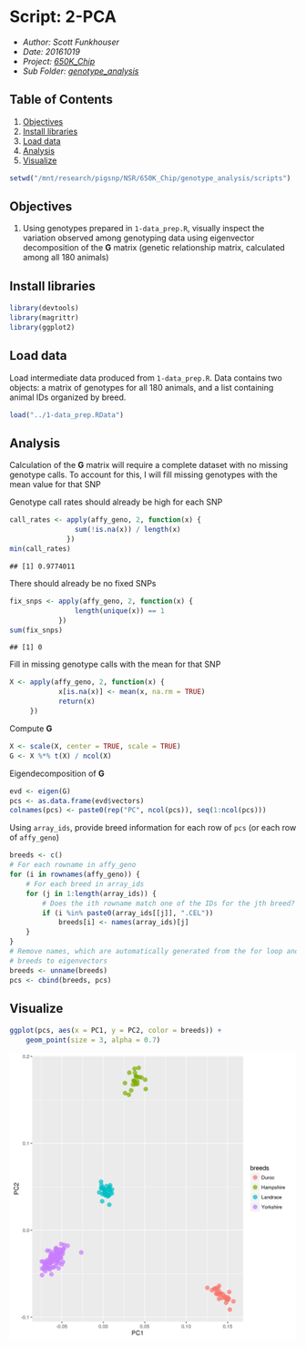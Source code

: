 # Script: 2-PCA

- *Author: Scott Funkhouser*
- *Date: 20161019*
- *Project: [650K_Chip](../../../README.md)*
- *Sub Folder: [genotype_analysis](../../genotype_analysis.md)*

## Table of Contents

1. [Objectives](#objectives)
2. [Install libraries](#install-libraries)
3. [Load data](#load-data)
4. [Analysis](#analysis)
5. [Visualize](#visualize)


```r
setwd("/mnt/research/pigsnp/NSR/650K_Chip/genotype_analysis/scripts")
```

## Objectives

1. Using genotypes prepared in `1-data_prep.R`, visually inspect the variation
observed among genotyping data using eigenvector decomposition of the **G**
matrix (genetic relationship matrix, calculated among all 180 animals)

## Install libraries


```r
library(devtools)
library(magrittr)
library(ggplot2)
```

## Load data
Load intermediate data produced from `1-data_prep.R`. Data contains two objects:
a matrix of genotypes for all 180 animals, and a list containing animal IDs
organized by breed.


```r
load("../1-data_prep.RData")
```

## Analysis
Calculation of the **G** matrix will require a complete dataset with no
missing genotype calls. To account for this, I will fill missing genotypes
with the mean value for that SNP

Genotype call rates should already be high for each SNP


```r
call_rates <- apply(affy_geno, 2, function(x) {
                sum(!is.na(x)) / length(x)
              })
min(call_rates)
```

```
## [1] 0.9774011
```

There should already be no fixed SNPs


```r
fix_snps <- apply(affy_geno, 2, function(x) {
                length(unique(x)) == 1
            })
sum(fix_snps)
```

```
## [1] 0
```

Fill in missing genotype calls with the mean for that SNP


```r
X <- apply(affy_geno, 2, function(x) {
            x[is.na(x)] <- mean(x, na.rm = TRUE)
            return(x)
     })
```

Compute **G**


```r
X <- scale(X, center = TRUE, scale = TRUE)
G <- X %*% t(X) / ncol(X)
```

Eigendecomposition of **G**


```r
evd <- eigen(G)
pcs <- as.data.frame(evd$vectors)
colnames(pcs) <- paste0(rep("PC", ncol(pcs)), seq(1:ncol(pcs)))
```

Using `array_ids`, provide breed information for each row of `pcs` (or each
row of `affy_geno`)


```r
breeds <- c()
# For each rowname in affy_geno
for (i in rownames(affy_geno)) {
    # For each breed in array_ids
    for (j in 1:length(array_ids)) {
        # Does the ith rowname match one of the IDs for the jth breed?
        if (i %in% paste0(array_ids[[j]], ".CEL"))
            breeds[i] <- names(array_ids)[j]
    }
}
# Remove names, which are automatically generated from the for loop and append
# breeds to eigenvectors
breeds <- unname(breeds)
pcs <- cbind(breeds, pcs)
```

## Visualize


```r
ggplot(pcs, aes(x = PC1, y = PC2, color = breeds)) +
    geom_point(size = 3, alpha = 0.7)
```

![plot of chunk unnamed-chunk-10](figure/unnamed-chunk-10-1.tiff)

